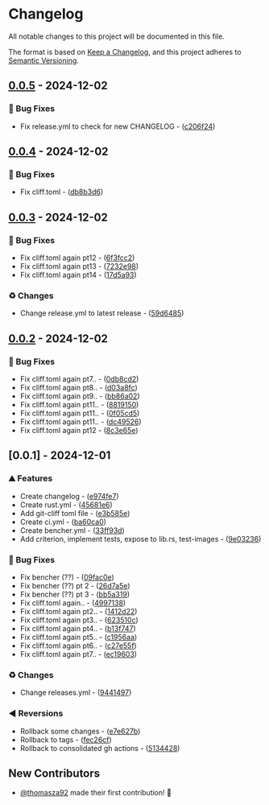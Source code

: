 # Changelog

All notable changes to this project will be documented in this file.

The format is based on [Keep a Changelog](https://keepachangelog.com/en/1.0.0/),
and this project adheres to [Semantic Versioning](https://semver.org/spec/v2.0.0.html).

## [0.0.5](https://github.com/thomasza92/rviewer/compare/v0.0.4..v0.0.5) - 2024-12-02

### 🐛 Bug Fixes

- Fix release.yml to check for new CHANGELOG - ([c206f24](https://github.com/thomasza92/rviewer/commit/c206f24a9dd44aef2d6d810358068ebbad278a10))

## [0.0.4](https://github.com/thomasza92/rviewer/compare/v0.0.3..v0.0.4) - 2024-12-02

### 🐛 Bug Fixes

- Fix cliff.toml - ([db8b3d6](https://github.com/thomasza92/rviewer/commit/db8b3d6e75f2d6d62a1bdd0b196e9c48a897d1c5))

## [0.0.3](https://github.com/thomasza92/rviewer/compare/v0.0.2..v0.0.3) - 2024-12-02

### 🐛 Bug Fixes

- Fix cliff.toml again pt12 - ([6f3fcc2](https://github.com/thomasza92/rviewer/commit/6f3fcc20bf1bb8dbc60cf503b67eca325b84fcca))
- Fix cliff.toml again pt13 - ([7232e98](https://github.com/thomasza92/rviewer/commit/7232e98c28dd97793e9ad8c57b6e598c3140c4b0))
- Fix cliff.toml again pt14 - ([17d5a93](https://github.com/thomasza92/rviewer/commit/17d5a9314132a9f99aafa642ba65e4a44f75a430))

### ♻️  Changes

- Change release.yml to latest release - ([59d6485](https://github.com/thomasza92/rviewer/commit/59d64859b3a86cc9c8563b2429b7e84451c37706))

## [0.0.2](https://github.com/thomasza92/rviewer/compare/v0.0.1..v0.0.2) - 2024-12-02

### 🐛 Bug Fixes

- Fix cliff.toml again pt7.. - ([0db8cd2](https://github.com/thomasza92/rviewer/commit/0db8cd29f85b640d28e1f79802934016c4e9d0d2))
- Fix cliff.toml again pt8.. - ([d03a8fc](https://github.com/thomasza92/rviewer/commit/d03a8fca357abaa2afd91c4c44cafdeff57f9b0e))
- Fix cliff.toml again pt9.. - ([bb86a02](https://github.com/thomasza92/rviewer/commit/bb86a02b0e9401da1c17f1e78bb1a5c9a3f82f59))
- Fix cliff.toml again pt11.. - ([8819150](https://github.com/thomasza92/rviewer/commit/881915007d09b19a7b41e03976113b683bb02fbe))
- Fix cliff.toml again pt11.. - ([0f05cd5](https://github.com/thomasza92/rviewer/commit/0f05cd5f39e58d7e8a1a44105a614fb7173eb30f))
- Fix cliff.toml again pt11.. - ([dc49526](https://github.com/thomasza92/rviewer/commit/dc495269681eb29e22f2fb67cbf541edd13c4111))
- Fix cliff.toml again pt12 - ([8c3e65e](https://github.com/thomasza92/rviewer/commit/8c3e65ede88d6d088755fc8077d04dcd9409e00d))

## [0.0.1] - 2024-12-01

### ⛰️  Features

- Create changelog - ([e974fe7](https://github.com/thomasza92/rviewer/commit/e974fe772fd0c7ce802a68994b9ae39c60577453))
- Create rust.yml - ([45681e6](https://github.com/thomasza92/rviewer/commit/45681e6fc59b868bd32f1be94e9387c0b8f1dffc))
- Add git-cliff toml file - ([e3b585e](https://github.com/thomasza92/rviewer/commit/e3b585e416ce8e90cdd60479517e19ee52c5c718))
- Create ci.yml - ([ba60ca0](https://github.com/thomasza92/rviewer/commit/ba60ca0850dfb1682abd4561d01d5d0949fd3cfd))
- Create bencher.yml - ([33ff93d](https://github.com/thomasza92/rviewer/commit/33ff93d35327093b86c736d25e2f7de958ae0e00))
- Add criterion, implement tests, expose to lib.rs, test-images - ([9e03236](https://github.com/thomasza92/rviewer/commit/9e032367c0279de8ed393c05870c6c8f3558a46c))

### 🐛 Bug Fixes

- Fix bencher (??) - ([09fac0e](https://github.com/thomasza92/rviewer/commit/09fac0ec843df1a4821c992822438f48e11c163b))
- Fix bencher (??) pt 2 - ([26d7a5e](https://github.com/thomasza92/rviewer/commit/26d7a5ec102d47de19b018b20495ffe308e1bb87))
- Fix bencher (??) pt 3 - ([bb5a319](https://github.com/thomasza92/rviewer/commit/bb5a319b81eccd329bca0b30ce6de02be16e2f9c))
- Fix cliff.toml again.. - ([4997138](https://github.com/thomasza92/rviewer/commit/4997138abec9bc6f1ae6340abfbdcefc14da3a46))
- Fix cliff.toml again pt2.. - ([1412d22](https://github.com/thomasza92/rviewer/commit/1412d2240175e7233622f0c81aa9186e074483de))
- Fix cliff.toml again pt3.. - ([623510c](https://github.com/thomasza92/rviewer/commit/623510c8bcf429beb6e0bde982495b2ba782746e))
- Fix cliff.toml again pt4.. - ([b13f747](https://github.com/thomasza92/rviewer/commit/b13f747a8bb6b41baf3dfbd13fe5f84cfbfb1f53))
- Fix cliff.toml again pt5.. - ([c1956aa](https://github.com/thomasza92/rviewer/commit/c1956aad4e61f4691c708c02a22efd2ed1d77837))
- Fix cliff.toml again pt6.. - ([c27e55f](https://github.com/thomasza92/rviewer/commit/c27e55fe115b1355300be6b1441d86d241e6ebd6))
- Fix cliff.toml again pt7.. - ([ec19603](https://github.com/thomasza92/rviewer/commit/ec19603f1822774b3d6195b744f517af4b25182c))

### ♻️  Changes

- Change releases.yml - ([9441497](https://github.com/thomasza92/rviewer/commit/9441497e4a42b4dca2f6cc75bbf767a16106ac3f))

### ◀️ Reversions

- Rollback some changes - ([e7e627b](https://github.com/thomasza92/rviewer/commit/e7e627bd7988119c93f67da1d871adf97ed94d30))
- Rollback to tags - ([fec26cf](https://github.com/thomasza92/rviewer/commit/fec26cf9a60a4cfb8febc465f834aa955f4d9082))
- Rollback to consolidated gh actions - ([5134428](https://github.com/thomasza92/rviewer/commit/51344286076b5ad49b58b539ffa46e838d9e0594))

## New Contributors

* [@thomasza92](https://github.com/thomasza92) made their first contribution! 🥳



